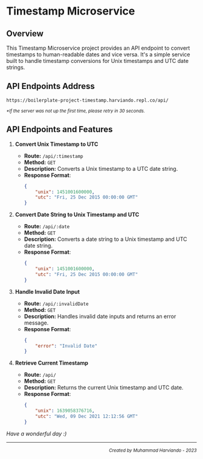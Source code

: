 # Timestamp Microservice

## Overview

This Timestamp Microservice project provides an API endpoint to convert timestamps to human-readable dates and vice versa. It's a simple service built to handle timestamp conversions for Unix timestamps and UTC date strings.

## API Endpoints Address
`https://boilerplate-project-timestamp.harviando.repl.co/api/`
<p><sub><i>*If the server was not up the first time, please retry in 30 seconds.</i></sub></p>

## API Endpoints and Features

1. **Convert Unix Timestamp to UTC**
   - **Route:** `/api/:timestamp`
   - **Method:** `GET`
   - **Description:** Converts a Unix timestamp to a UTC date string.
   - **Response Format**:
     ```json
     {
         "unix": 1451001600000,
         "utc": "Fri, 25 Dec 2015 00:00:00 GMT"
     }
     ```

2. **Convert Date String to Unix Timestamp and UTC**
   - **Route:** `/api/:date`
   - **Method:** `GET`
   - **Description:** Converts a date string to a Unix timestamp and UTC date string.
   - **Response Format**:
     ```json
     {
         "unix": 1451001600000,
         "utc": "Fri, 25 Dec 2015 00:00:00 GMT"
     }
     ```

3. **Handle Invalid Date Input**
   - **Route:** `/api/:invalidDate`
   - **Method:** `GET`
   - **Description:** Handles invalid date inputs and returns an error message.
   - **Response Format**:
     ```json
     {
         "error": "Invalid Date"
     }
     ```

4. **Retrieve Current Timestamp**
   - **Route:** `/api/`
   - **Method:** `GET`
   - **Description:** Returns the current Unix timestamp and UTC date.
   - **Response Format**:
     ```json
     {
         "unix": 1639058376716,
         "utc": "Wed, 09 Dec 2021 12:12:56 GMT"
     }
     ```
*Have a wonderful day :)*

<hr>
<p align="right"><sub><i>Created by Muhammad Harviando - 2023</i></sub></p>

